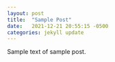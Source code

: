 ```yaml
---
layout: post
title:  "Sample Post"
date:   2021-12-21 20:55:15 -0500
categories: jekyll update
---
```


Sample text of sample post.